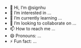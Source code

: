 - 👋 Hi, I’m @signhu
- 👀 I’m interested in ...
- 🌱 I’m currently learning ...
- 💞️ I’m looking to collaborate on ...
- 📫 How to reach me ...
- 😄 Pronouns: ...
- ⚡ Fun fact: ...

<!---
signhu/signhu is a ✨ special ✨ repository because its `README.md` (this file) appears on your GitHub profile.
You can click the Preview link to take a look at your changes.
--->
